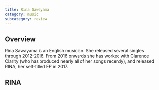 ```yaml
---
title: Rina Sawayama
category: music
subcategory: review
---
```


## Overview
Rina Sawayama is an English musician. She released several singles through 2012-2016. From 2016 onwards she has worked with Clarence Clarity (who has produced nearly all of her songs recently), and released RINA, her self-titled EP in 2017.

## RINA

